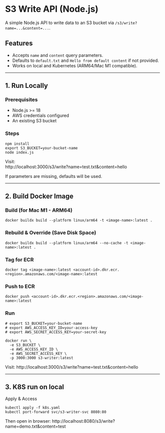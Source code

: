 # S3 Write API (Node.js)

A simple Node.js API to write data to an S3 bucket via `/s3/write?name=...&content=...`.

## Features

- Accepts `name` and `content` query parameters.
- Defaults to `default.txt` and `Hello from default content` if not provided.
- Works on local and Kubernetes (ARM64/Mac M1 compatible).

---

## 1. Run Locally

### Prerequisites

- Node.js >= 18
- AWS credentials configured
- An existing S3 bucket

### Steps

```
npm install  
export S3_BUCKET=your-bucket-name  
node index.js
```

Visit:  
http://localhost:3000/s3/write?name=test.txt&content=hello

If parameters are missing, defaults will be used.

---

## 2. Build Docker Image

### Build (for Mac M1 - ARM64)

`docker buildx build --platform linux/arm64 -t <image-name>:latest .`

### Rebuild & Override (Save Disk Space)

`docker buildx build --platform linux/arm64 --no-cache -t <image-name>:latest .`

### Tag for ECR

`docker tag <image-name>:latest <account-id>.dkr.ecr.<region>.amazonaws.com/<image-name>:latest`

### Push to ECR

`docker push <account-id>.dkr.ecr.<region>.amazonaws.com/<image-name>:latest`


### Run
```# Ensure these environment variables are set in your shell before running:
# export S3_BUCKET=your-bucket-name
# export AWS_ACCESS_KEY_ID=your-access-key
# export AWS_SECRET_ACCESS_KEY=your-secret-key

docker run \
  -e S3_BUCKET \
  -e AWS_ACCESS_KEY_ID \
  -e AWS_SECRET_ACCESS_KEY \
  -p 3000:3000 s3-writer:latest
  ```

Visit:
http://localhost:3000/s3/write?name=test.txt&content=hello

---

## 3. K8S run on local

Apply & Access

```
kubectl apply -f k8s.yaml
kubectl port-forward svc/s3-writer-svc 8080:80
```

Then open in browser:
http://localhost:8080/s3/write?name=demo.txt&content=test
